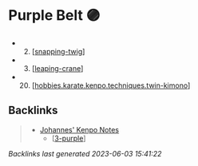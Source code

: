 # Purple Belt 🟣

- 2. [[snapping-twig]]
- 3. [[leaping-crane]]
- 20. [[hobbies.karate.kenpo.techniques.twin-kimono]]

[//begin]: # "Autogenerated link references for markdown compatibility"
[snapping-twig]: ../techniques/snapping-twig "Snapping Twig"
[leaping-crane]: ../techniques/leaping-crane "Leaping Crane"
[hobbies.karate.kenpo.techniques.twin-kimono]: ../techniques/hobbies.karate.kenpo.techniques.twin-kimono "Twin Kimono"
[//end]: # "Autogenerated link references"

## Backlinks

> - [Johannes' Kenpo Notes](..\index.md)
>   - [[3-purple]]

_Backlinks last generated 2023-06-03 15:41:22_

[//begin]: # "Autogenerated link references for markdown compatibility"
[snapping-twig]: ../techniques/snapping-twig "Snapping Twig"
[leaping-crane]: ../techniques/leaping-crane "Leaping Crane"
[3-purple]: 3-purple "Purple Belt 🟣"
[//end]: # "Autogenerated link references"